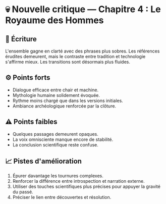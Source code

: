 # 💀 Nouvelle critique — Chapitre 4 : Le Royaume des Hommes

## 🧠 Écriture
L'ensemble gagne en clarté avec des phrases plus sobres.
Les références érudites demeurent, mais le contraste entre tradition et technologie s'affirme mieux.
Les transitions sont désormais plus fluides.

## ⚙️ Points forts
- Dialogue efficace entre chair et machine.
- Mythologie humaine solidement évoquée.
- Rythme moins chargé que dans les versions initiales.
- Ambiance archéologique renforcée par la clôture.

## ⚠️ Points faibles
- Quelques passages demeurent opaques.
- La voix omnisciente manque encore de stabilité.
- La conclusion scientifique reste confuse.

## 📈 Pistes d'amélioration
1. Épurer davantage les tournures complexes.
2. Renforcer la différence entre introspection et narration externe.
3. Utiliser des touches scientifiques plus précises pour appuyer la gravité du passé.
4. Préciser le lien entre découvertes et résolution.
